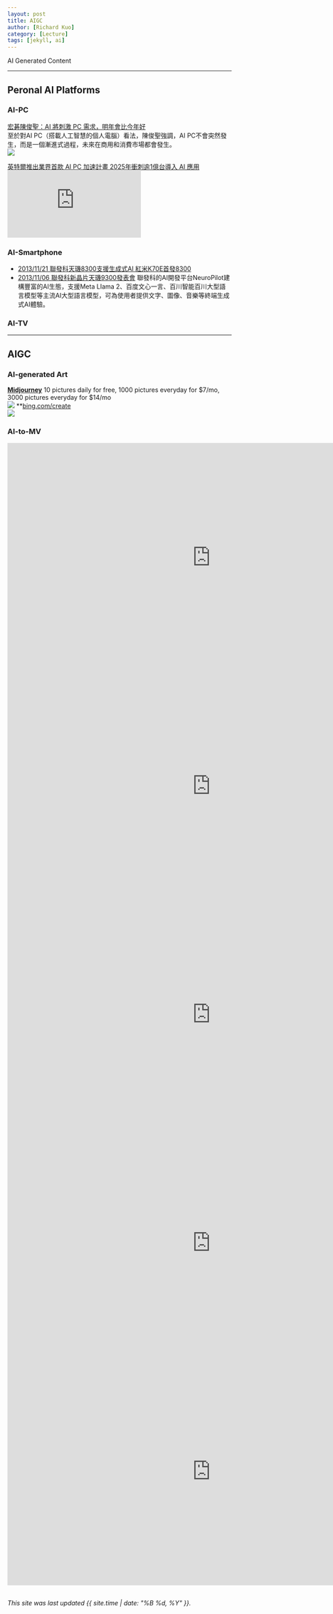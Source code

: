 ```yaml
---
layout: post
title: AIGC
author: [Richard Kuo]
category: [Lecture]
tags: [jekyll, ai]
---
```


AI Generated Content

---
## Peronal AI Platforms

### AI-PC
[宏碁陳俊聖：AI 將刺激 PC 需求，明年會比今年好](https://technews.tw/2023/12/01/ai-pc-acer/)<br>
至於對AI PC（搭載人工智慧的個人電腦）看法，陳俊聖強調，AI PC不會突然發生，而是一個漸進式過程，未來在商用和消費市場都會發生。<br>
![](https://images.ctee.com.tw/newsphoto/2023-10-01/1024/A03AA3_Table_Clipping_02_6.jpg)

[英特爾推出業界首款 AI PC 加速計畫 2025年衝刺逾1億台導入 AI 應用](https://money.udn.com/money/story/5612/7518145)<br>
![](https://pgw.udn.com.tw/gw/photo.php?u=https://uc.udn.com.tw/photo/2023/10/20/realtime/26332766.jpg&x=0&y=0&sw=0&sh=0&exp=3600)

### AI-Smartphone
* [2013/11/21 聯發科天璣8300支援生成式AI 紅米K70E首發8300](https://www.sogi.com.tw/articles/mediatek_dimensity_8300/6260758)
* [2013/11/06 聯發科新晶片天璣9300發表會](https://money.udn.com/money/story/5612/7555602)
聯發科的AI開發平台NeuroPilot建構豐富的AI生態，支援Meta LIama 2、百度文心一言、百川智能百川大型語言模型等主流AI大型語言模型，可為使用者提供文字、圖像、音樂等終端生成式AI體驗。<br>

### AI-TV

---
## AIGC

### AI-generated Art
**[Midjourney](https://www.midjourneyai.ai/)** 10 pictures daily for free, 1000 pictures everyday for $7/mo, 3000 pictures everyday for $14/mo<br>
![](https://www.actuia.com/wp-content/uploads/2022/09/oeuvre-art-generee-IA-MidJourney-remporte-1er-prix-Colorado-State-Fair-768x384.png)
**[bing.com/create](bing.com/create)<br>
![](https://www.digitaltrends.com/wp-content/uploads/2023/03/Bing-Image-Creator-full-screen-user-interface.jpg?fit=720%2C479&p=1)

### AI-to-MV
<iframe width="912" height="513" src="https://www.youtube.com/embed/pP6xCDbFM1Q" title="The Weeknd - I Feel It Coming ft. Daft Punk (Lyrics)" frameborder="0" allow="accelerometer; autoplay; clipboard-write; encrypted-media; gyroscope; picture-in-picture; web-share" allowfullscreen></iframe>
<iframe width="912" height="513" src="https://www.youtube.com/embed/ydwBQhpFR1Q" title="SIA - Unstoppable  Lyryics video (tribute to Sia &amp; Wonder Woman)" frameborder="0" allow="accelerometer; autoplay; clipboard-write; encrypted-media; gyroscope; picture-in-picture; web-share" allowfullscreen></iframe>
<iframe width="912" height="513" src="https://www.youtube.com/embed/MIdd1aqSM1g" title="P!NK - TRUSTFALL (Lyrics)" frameborder="0" allow="accelerometer; autoplay; clipboard-write; encrypted-media; gyroscope; picture-in-picture; web-share" allowfullscreen></iframe>
<iframe width="912" height="513" src="https://www.youtube.com/embed/yezVls1Hnp4" title="The Weeknd &amp; Ariana Grande - Save Your Tears (Lyrics)" frameborder="0" allow="accelerometer; autoplay; clipboard-write; encrypted-media; gyroscope; picture-in-picture; web-share" allowfullscreen></iframe>
<iframe width="912" height="513" src="https://www.youtube.com/embed/8knpYEdiZ0A" title="Ellie Goulding - Love Me Like You Do (Lyrical Video) @Lyrics_Ten" frameborder="0" allow="accelerometer; autoplay; clipboard-write; encrypted-media; gyroscope; picture-in-picture; web-share" allowfullscreen></iframe>

<br>
<br>

*This site was last updated {{ site.time | date: "%B %d, %Y" }}.*

